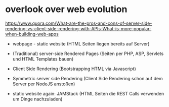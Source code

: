# overlook over web evolution

https://www.quora.com/What-are-the-pros-and-cons-of-server-side-rendering-vs-client-side-rendering-with-APIs-What-is-more-popular-when-building-web-apps


- webpage - static website (HTML Seiten liegen bereits auf Server)
- (Traditional) server-side Rendered Pages (Seiten per PHP, ASP, Servlets und HTML Templates bauen)
- Client Side Rendering (Bootstrapping HTML via Javascript)
- Symmetric server side Rendering (Client Side Rendering schon auf dem Server per NodeJS anstoßen)


- static website again: JAMStack (HTML Seiten die REST Calls verwenden um Dinge nachzuladen)
